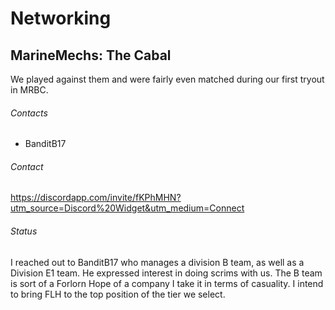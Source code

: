 # Networking

## MarineMechs: The Cabal
We played against them and were fairly even matched during our first tryout in MRBC.

###### Contacts
- BanditB17

###### Contact
https://discordapp.com/invite/fKPhMHN?utm_source=Discord%20Widget&utm_medium=Connect

###### Status

I reached out to BanditB17 who manages a division B team, as well as a Division E1 team.  He expressed interest in doing scrims with us.  The B team is sort of a Forlorn Hope of a company I take it in terms of casuality.  I intend to bring FLH to the top position of the tier we select.


